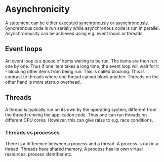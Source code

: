 # Asynchronicity

A statement can be either executed synchronously or asynchronously. Synchronous
code is run serially while asynchronous code is run in parallel. Asynchronousity
can be achieved using e.g. event loops or threads.

## Event loops

An event loop is a queue of items waiting to be run. The items are then run one
by one. Thus if one item takes a long time, the event loop will wait for it -
blocking other items from being run. This is called blocking. This is contrast
to threads where one thread cannot block another. Threads on the other hand is
more startup overhead.

## Threads

A thread is typically run on its own by the operating system, different from the
thread running the application code. Thus one can run threads on different CPU
cores. However, this can give raise to e.g. race conditions.

### Threads vs processes

There is a difference between a process and a thread. A process is run in a
thread. Threads have shared memory. A process has its own virtual resources,
process identifier etc.
